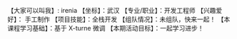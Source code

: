 【大家可以叫我】: irenia
【坐标】：武汉
【专业/职业】：开发工程师 
【兴趣爱好】： 手工制作
【项目技能】：全栈开发
【组队情况】：未组队，快来一起！ 
【本课程学习基础】：基于 X-turne 微调
【本期活动目标】：一起学习进步！
